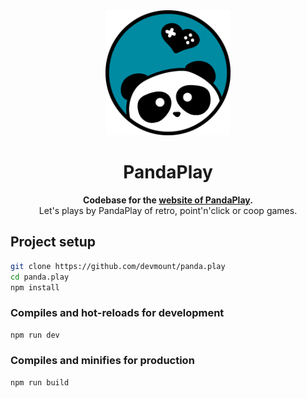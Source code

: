 <div align="center">
  <img alt="PandaPlay Logo" src="/public/favicon.png" width="200px" />
  <h1>PandaPlay</h1>
  <strong>Codebase for the <a href="https://panda-play.de" target="_blank">website of PandaPlay</a>.</strong><br />
  Let's plays by PandaPlay of retro, point'n'click or coop games.
</div>

## Project setup

```bash
git clone https://github.com/devmount/panda.play
cd panda.play
npm install
```

### Compiles and hot-reloads for development

```bash
npm run dev
```

### Compiles and minifies for production

```bash
npm run build
```
